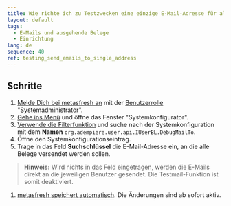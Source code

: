 ```yaml
---
title: Wie richte ich zu Testzwecken eine einzige E-Mail-Adresse für alle ausgehenden Belege ein (Systemadministrator)?
layout: default
tags:
  - E-Mails und ausgehende Belege
  - Einrichtung
lang: de
sequence: 40
ref: testing_send_emails_to_single_address
---
```


## Schritte
1. [Melde Dich bei metasfresh an](Anmeldung) mit der [Benutzerrolle](NeueBenutzerrolle) "Systemadministrator".
1. [Gehe ins Menü](Menu) und öffne das Fenster "Systemkonfigurator".
1. [Verwende die Filterfunktion](Filterfunktion) und suche nach der Systemkonfiguration mit dem **Namen** `org.adempiere.user.api.IUserBL.DebugMailTo`.
1. Öffne den Systemkonfigurationseintrag.
1. Trage in das Feld **Suchschlüssel** die E-Mail-Adresse ein, an die alle Belege versendet werden sollen.
 >**Hinweis:** Wird nichts in das Feld eingetragen, werden die E-Mails direkt an die jeweiligen Benutzer gesendet. Die Testmail-Funktion ist somit deaktiviert.

1. [metasfresh speichert automatisch](Speicheranzeige). Die Änderungen sind ab sofort aktiv.
